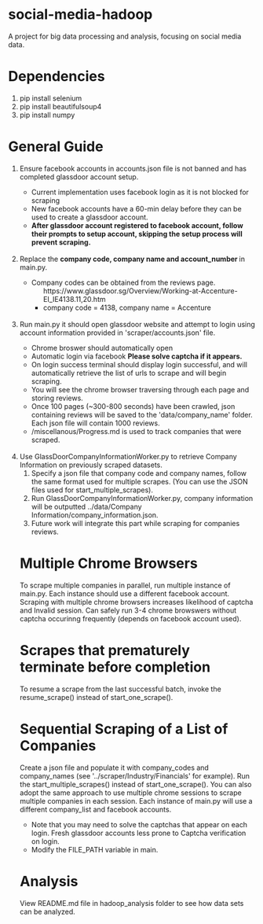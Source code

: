# social-media-hadoop
A project for big data processing and analysis, focusing on social media data. 

# Dependencies
<ol>
<li> pip install selenium
<li> pip install beautifulsoup4
<li> pip install numpy
</ol>

# General Guide
<ol>
<li> Ensure facebook accounts in accounts.json file is not banned and has completed glassdoor account setup. </li>
    <ul><li> Current implementation uses facebook login as it is not blocked for scraping </li> 
        <li> New facebook accounts have a 60-min delay before they can be used to create a glassdoor account. </li>
        <li> <strong> After glassdoor account registered to facebook account, follow their prompts to setup account, skipping the setup process will prevent scraping.</strong> </li>
    </ul>
<br>
<li> Replace the <strong> company code, company name and account_number </strong> in main.py. </li>
    <ul>
    <li> Company codes can be obtained from the reviews page.
        <ul> https://www.glassdoor.sg/Overview/Working-at-Accenture-EI_IE4138.11,20.htm 
        <li> company code = 4138, company name = Accenture </li> </ul>
    </ul>
<br>
<li> Run main.py it should open glassdoor website and attempt to login using account information provided in 'scraper/accounts.json' file. </li>
    <ul>
        <li>Chrome broswer should automatically open</li>
        <li>Automatic login via facebook <strong> Please solve captcha if it appears. </strong> </li>
        <li>On login success terminal should display login successful, and will automatically retrieve the list of urls to scrape and will begin scraping.
        <li>You will see the chrome browser traversing through each page and storing reviews.
        <li>Once 100 pages (~300-800 seconds) have been crawled, json containing reviews will be saved to the 'data/company_name' folder. Each json file will contain 1000 reviews.
        <li> /miscellanous/Progress.md is used to track companies that were scraped.
    </ul>
<br>
<li> Use GlassDoorCompanyInformationWorker.py to retrieve Company Information on previously scraped datasets.
    <ol>
    <li> Specify a json file that company code and company names, follow the same format used for multiple scrapes. (You can use the JSON files used for start_multiple_scrapes). 
    <li> Run GlassDoorCompanyInformationWorker.py, company information will be outputted ../data/Company Information/company_information.json.
    <li> Future work will integrate this part while scraping for companies reviews.
</ol>

# Multiple Chrome Browsers
To scrape multiple companies in parallel, run multiple instance of main.py. Each instance should use a different facebook account. Scraping with multiple chrome browsers increases likelihood of captcha and Invalid session. Can safely run 3-4 chrome browswers without captcha occurinng frequently (depends on facebook account used).

# Scrapes that prematurely terminate before completion
To resume a scrape from the last successful batch, invoke the resume_scrape() instead of start_one_scrape().

# Sequential Scraping of a List of Companies
Create a json file and populate it with company_codes and company_names (see '../scraper/Industry/Financials' for example). Run the start_multiple_scrapes() instead of start_one_scrape(). You can also adopt the same approach to use multiple chrome sessions to scrape multiple companies in each session. Each instance of main.py will use a different company_list and facebook accounts. 
* Note that you may need to solve the captchas that appear on each login. Fresh glassdoor accounts less prone to Captcha verification on login.
* Modify the FILE_PATH variable in main. 

# Analysis 
View README.md file in hadoop_analysis folder to see how data sets can be analyzed.